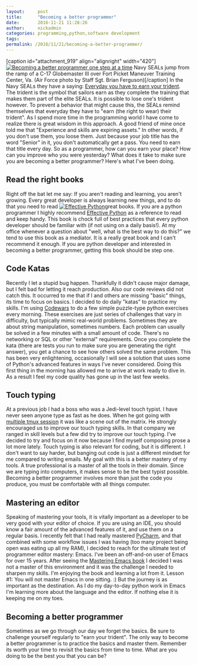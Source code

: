 ```yaml
---
layout:     post
title:      "Becoming a better programmer"
date:       2016-11-21 11:28:26
author:     nickadmin
categories: programming,python,software development
tags:  
permalink: /2016/11/21/becoming-a-better-programmer/
---
```

[caption id="attachment_919" align="alignright" width="420"][![Becoming a better programmer one step at a time](https://ironboundsoftware.com/blog-imgs/uploads/2016/11/out_the_back-420x276.jpg)](https://ironboundsoftware.com/blog-imgs/uploads/2016/11/out_the_back.jpg) Navy SEALs jump from the ramp of a C-17 Globemaster III over Fort Picket Maneuver Training Center, Va. (Air Force photo by Staff Sgt. Brian Ferguson)[/caption] In the Navy SEALs they have a saying: [Everyday you have to earn your trident](http://www.military.com/video/forces/seal-teams/seals-earn-their-trident-every-day/2534637733001). The trident is the symbol that sailors earn as they complete the training that makes them part of the elite SEALs. It is possible to lose one's trident however. To prevent a behavior that might cause this, the SEALs remind themselves that everyday they have to "earn (the right to wear) their trident". As I spend more time in the programming world I have come to realize there is great wisdom in this approach. A good friend of mine once told me that "Experience and skills are expiring assets." In other words, if you don't use them, you loose them. Just because your job title has the word "Senior" in it, you don't automatically get a pass. You need to earn that title every day. So as a programmer, how can you earn your place? How can you improve who you were yesterday? What does it take to make sure you are becoming a better programmer? Here's what I've been doing.

## Read the right books

Right off the bat let me say: If you aren't reading and learning, you aren't growing. Every great developer is always learning new things, and to do that you need to read [![Effective Python](https://ironboundsoftware.com/blog-imgs/uploads/2016/11/51G2L3Ghp5L._SX322_BO1204203200_-e1478379702469.jpg)](http://amzn.to/2fx9azN)great books. If you are a python programmer I highly recommend [Effective Python](http://amzn.to/2fx9azN) as a reference to read and keep handy. This book is chock full of best practices that every python developer should be familiar with (if not using on a daily basis!). At my office whenever a question about "well, what is the best way to do this?" we tend to use this book as a mediator. It is a really great book and I can't recommend it enough. If you are python developer and interested in becoming a better programmer, getting this book should be step one.  

## Code Katas

Recently I let a stupid bug happen. Thankfully it didn't cause major damage, but I felt bad for letting it reach production. Also our code reviews did not catch this. It occurred to me that if I and others are missing "basic" things, its time to focus on basics. I decided to do daily "katas" to practice my skills. I'm using [Codewars](https://www.codewars.com/kata) to do a few simple puzzle-type python exercises every morning. These exercises are just series of challenges that vary in difficulty, but typically mimic real-world problems. Sometimes they are about string manipulation, sometimes numbers. Each problem can usually be solved in a few minutes with a small amount of code. There's no networking or SQL or other "external" requirements. Once you complete the kata (there are tests you run to make sure you are generating the right answer), you get a chance to see how others solved the same problem. This has been very enlightening, occasionally I will see a solution that uses some of Python's advanced features in ways I've never considered. Doing this first thing in the morning has allowed me to arrive at work ready to dive in. As a result I feel my code quality has gone up in the last few weeks. 

## Touch typing

At a previous job I had a boss who was a Jedi-level touch typist. I have never seen anyone type as fast as he does. When he got going with [multiple tmux session](https://ironboundsoftware.com/blog/2015/08/17/mosh-tmux-and-twitter-keeping-up-on-the-go/) it was like a scene out of the matrix. He strongly encouraged us to improve our touch typing skills. In that company we ranged in skill levels but a few did try to improve our touch typing. I've decided to try and focus on it now because I find myself composing prose a lot more lately. Touch typing is also relevant for coding, but it is different. I don't want to say harder, but banging out code is just a different mindset for me compared to writing emails. My goal with this is a better mastery of my tools. A true professional is a master of all the tools in their domain. Since we are typing into computers, it makes sense to be the best typist possible. Becoming a better programmer involves more than just the code you produce, you must be comfortable with all things computer. 

## Mastering an editor

Speaking of mastering your tools, it is vitally important as a developer to be very good with your editor of choice. If you are using an IDE, you should know a fair amount of the advanced features of it, and use them on a regular basis. I recently felt that I had really mastered [PyCharm](https://www.jetbrains.com/pycharm/), and that combined with some workflow issues I was having (too many project being open was eating up all my RAM), I decided to reach for the ultimate test of programmer editor mastery: Emacs. I've been an off-and-on user of Emacs for over 15 years. After seeing the [Mastering Emacs book](https://www.masteringemacs.org/) I decided I was not a master of this environment and it was the challenge I needed to sharpen my skills. I'm enjoying the book and learning a lot from it. Lesson #1: You will not master Emacs in one sitting. :) But the journey is as important as the destination. As I do my day-to-day python work in Emacs I'm learning more about the language and the editor. If nothing else it is keeping me on my toes. 

## Becoming a better programmer

Sometimes as we go through our day we forget the basics. Be sure to challenge yourself regularly to "earn your trident". The only way to become a better programmer is to practice the basics and master them. Remember its worth your time to revisit the basics from time to time. What are you doing to be the best you that you can be?  
<!--stackedit_data:
eyJoaXN0b3J5IjpbMjEwMDAzMDU1N119
-->
